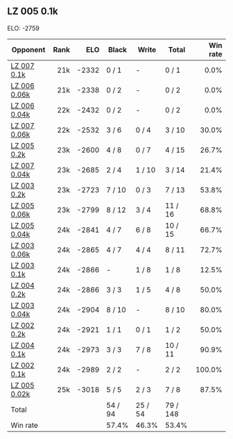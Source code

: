 ## LZ 005 0.1k ##

ELO: -2759

Opponent | Rank | ELO | Black | Write | Total | Win rate
---------|-----:|----:|-------|-------|-------|-------:
[LZ 007 0.1k](LZ%20007%200.1k.md) | 21k | -2332 | 0 / 1 | - | 0 / 1 | 0.0%
[LZ 006 0.06k](LZ%20006%200.06k.md) | 21k | -2338 | 0 / 2 | - | 0 / 2 | 0.0%
[LZ 006 0.04k](LZ%20006%200.04k.md) | 22k | -2432 | 0 / 2 | - | 0 / 2 | 0.0%
[LZ 007 0.06k](LZ%20007%200.06k.md) | 22k | -2532 | 3 / 6 | 0 / 4 | 3 / 10 | 30.0%
[LZ 005 0.2k](LZ%20005%200.2k.md) | 23k | -2600 | 4 / 8 | 0 / 7 | 4 / 15 | 26.7%
[LZ 007 0.04k](LZ%20007%200.04k.md) | 23k | -2685 | 2 / 4 | 1 / 10 | 3 / 14 | 21.4%
[LZ 003 0.2k](LZ%20003%200.2k.md) | 23k | -2723 | 7 / 10 | 0 / 3 | 7 / 13 | 53.8%
[LZ 005 0.06k](LZ%20005%200.06k.md) | 23k | -2799 | 8 / 12 | 3 / 4 | 11 / 16 | 68.8%
[LZ 005 0.04k](LZ%20005%200.04k.md) | 24k | -2841 | 4 / 7 | 6 / 8 | 10 / 15 | 66.7%
[LZ 003 0.06k](LZ%20003%200.06k.md) | 24k | -2865 | 4 / 7 | 4 / 4 | 8 / 11 | 72.7%
[LZ 003 0.1k](LZ%20003%200.1k.md) | 24k | -2866 | - | 1 / 8 | 1 / 8 | 12.5%
[LZ 004 0.2k](LZ%20004%200.2k.md) | 24k | -2866 | 3 / 3 | 1 / 5 | 4 / 8 | 50.0%
[LZ 003 0.04k](LZ%20003%200.04k.md) | 24k | -2904 | 8 / 10 | - | 8 / 10 | 80.0%
[LZ 002 0.2k](LZ%20002%200.2k.md) | 24k | -2921 | 1 / 1 | 0 / 1 | 1 / 2 | 50.0%
[LZ 004 0.1k](LZ%20004%200.1k.md) | 24k | -2973 | 3 / 3 | 7 / 8 | 10 / 11 | 90.9%
[LZ 002 0.1k](LZ%20002%200.1k.md) | 24k | -2989 | 2 / 2 | - | 2 / 2 | 100.0%
[LZ 005 0.02k](LZ%20005%200.02k.md) | 25k | -3018 | 5 / 5 | 2 / 3 | 7 / 8 | 87.5%
Total | | | 54 / 94 | 25 / 54 | 79 / 148 | 
Win rate| | | 57.4% | 46.3% | 53.4% | 
